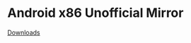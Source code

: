 # Android x86 Unofficial Mirror
[Downloads](https://github.com/szalony9szymek/android-x86/releases/tag/x86)
